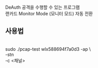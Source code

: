 <br>DeAuth 공격을 수행할 수 있는 프로그램
<br>랜카드 Monitor Mode (모니터 모드) 자동 전환

<h2>사용법</h2>
<br>sudo ./pcap-test wlx588694f7a0d3 -ap \<mac 주소\>
<br>	-stn <mac 주소> 
<br>	-c <채널>
